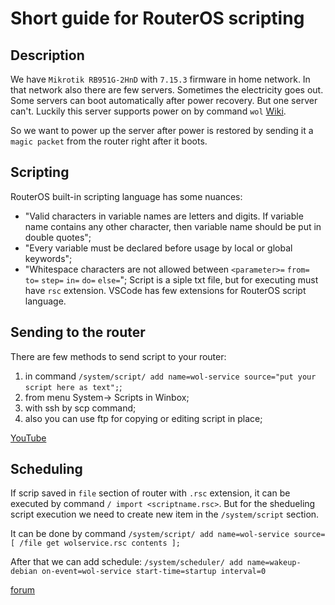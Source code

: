 # Short guide for RouterOS scripting

## Description

We have ```Mikrotik RB951G-2HnD``` with ```7.15.3``` firmware in home network.
In that network also there are few servers.
Sometimes the electricity goes out.
Some servers can boot automatically after power recovery.
But one server can't.
Luckily this server supports power on by command ```wol``` [Wiki](https://en.wikipedia.org/wiki/Wake-on-LAN).

So we want to power up the server after power is restored by sending it a ```magic packet``` from the router right after it boots.

## Scripting

RouterOS built-in scripting language has some nuances:

- "Valid characters in variable names are letters and digits. If variable name contains any other character, then variable name should be put in double quotes";
- "Every variable must be declared before usage by local or global keywords";
- "Whitespace characters are not allowed
    between ```<parameter>=``` ```from=``` ```to=``` ```step=``` ```in=``` ```do=``` ```else=```";
Script is a siple txt file, but for executing must have ```rsc``` extension.
VSCode has few extensions for RouterOS script language.

## Sending to the router

There are few methods to send script to your router:

1) in command ```/system/script/ add name=wol-service source="put your script here as text";```;
2) from menu System-> Scripts in Winbox;
3) with ssh by scp command;
4) also you can use ftp for copying or editing script in place;

[YouTube](https://www.youtube.com/watch?v=IQiN39NQWnA)

## Scheduling

If scrip saved in ```file``` section of router with ```.rsc``` extension, it can be executed by command ```/ import <scriptname.rsc>```.
But for the shedueling script execution we need to create new item in the ```/system/script``` section.

It can be done by command ```/system/script/ add name=wol-service source=[ /file get wolservice.rsc contents ];```

After that we can add schedule:
```/system/scheduler/ add name=wakeup-debian on-event=wol-service start-time=startup interval=0```

[forum](https://forum.mikrotik.com/viewtopic.php?t=45274)
